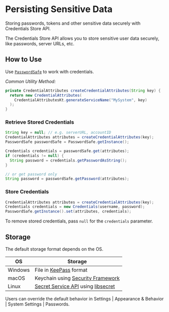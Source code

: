 <!-- Copyright 2000-2023 JetBrains s.r.o. and contributors. Use of this source code is governed by the Apache 2.0 license. -->

# Persisting Sensitive Data

<link-summary>Storing passwords, tokens and other sensitive data securely with Credentials Store API.</link-summary>

The Credentials Store API allows you to store sensitive user data securely, like passwords, server URLs, etc.

## How to Use
Use [`PasswordSafe`](%gh-ic%/platform/remote-core/src/ide/passwordSafe/PasswordSafe.kt) to work with credentials.

_Common Utility Method:_

```java
private CredentialAttributes createCredentialAttributes(String key) {
  return new CredentialAttributes(
    CredentialAttributesKt.generateServiceName("MySystem", key)
  );
}
```

### Retrieve Stored Credentials

```java
String key = null; // e.g. serverURL, accountID
CredentialAttributes attributes = createCredentialAttributes(key);
PasswordSafe passwordSafe = PasswordSafe.getInstance();

Credentials credentials = passwordSafe.get(attributes);
if (credentials != null) {
  String password = credentials.getPasswordAsString();
}

// or get password only
String password = passwordSafe.getPassword(attributes);
```

### Store Credentials

```java
CredentialAttributes attributes = createCredentialAttributes(key);
Credentials credentials = new Credentials(username, password);
PasswordSafe.getInstance().set(attributes, credentials);
```

To remove stored credentials, pass `null` for the `credentials` parameter.

## Storage
The default storage format depends on the OS.

| OS      | Storage                                               |
|---------|-------------------------------------------------------|
| Windows | File in [KeePass][Windows] format                     |
| macOS   | Keychain using [Security Framework][macOS]            |
| Linux   | [Secret Service API][linux] using [libsecret][linux2] |

[Windows]: https://keepass.info
[macOS]: https://developer.apple.com/documentation/security/keychain_services
[linux]: https://specifications.freedesktop.org/secret-service/latest/
[linux2]: https://wiki.gnome.org/Projects/Libsecret

Users can override the default behavior in <ui-path>Settings | Appearance & Behavior | System Settings | Passwords</ui-path>.
